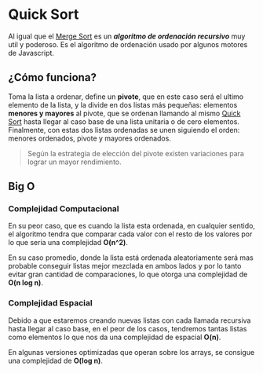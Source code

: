 # Quick Sort

Al igual que el [Merge Sort](https://github.com/DemonQilin/rust-algorithms-practice/tree/main/03-merge-sort) es un **_algoritmo de ordenación recursivo_** muy util y poderoso. Es el algoritmo de ordenación usado por algunos motores de Javascript.

## ¿Cómo funciona?

Toma la lista a ordenar, define un **pivote**, que en este caso será el ultimo elemento de la lista, y la divide en dos listas más pequeñas: elementos **menores y mayores** al pivote, que se ordenan llamando al mismo [Quick Sort](https://github.com/DemonQilin/rust-algorithms-practice/tree/main/04-quick-sort) hasta llegar al caso base de una lista unitaria o de cero elementos. Finalmente, con estas dos listas ordenadas se unen siguiendo el orden: menores ordenados, pivote y mayores ordenados.

> Según la estrategia de elección del pivote existen variaciones para lograr un mayor rendimiento.

## Big O

### Complejidad Computacional

En su peor caso, que es cuando la lista esta ordenada, en cualquier sentido, el algoritmo tendra que comparar cada valor con el resto de los valores por lo que seria una complejidad **O(n^2)**.

En su caso promedio, donde la lista está ordenada aleatoriamente será mas probable conseguir listas mejor mezclada en ambos lados y por lo tanto evitar gran cantidad de comparaciones, lo que otorga una complejidad de **O(n log n)**.

### Complejidad Espacial

Debido a que estaremos creando nuevas listas con cada llamada recursiva hasta llegar al caso base, en el peor de los casos, tendremos tantas listas como elementos lo que nos da una complejidad de espacial **O(n)**.

En algunas versiones optimizadas que operan sobre los arrays, se consigue una complejidad de **O(log n)**.
